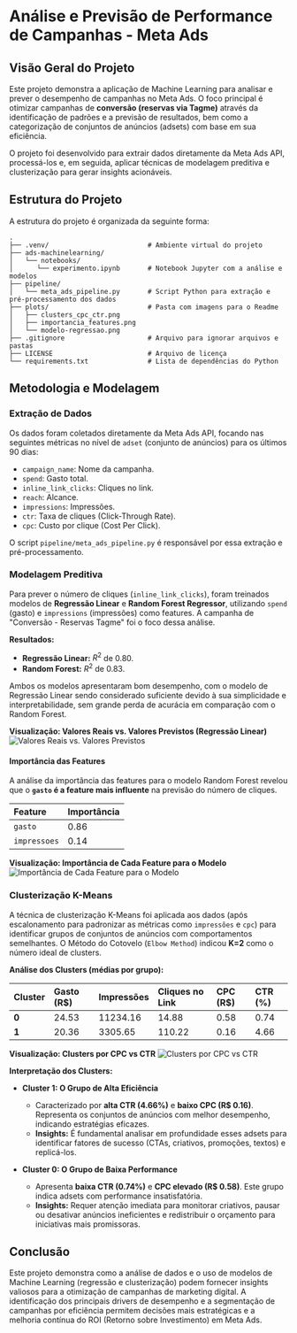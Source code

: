 # Análise e Previsão de Performance de Campanhas - Meta Ads

## Visão Geral do Projeto

Este projeto demonstra a aplicação de Machine Learning para analisar e prever o desempenho de campanhas no Meta Ads. O foco principal é otimizar campanhas de **conversão (reservas via Tagme)** através da identificação de padrões e a previsão de resultados, bem como a categorização de conjuntos de anúncios (adsets) com base em sua eficiência.

O projeto foi desenvolvido para extrair dados diretamente da Meta Ads API, processá-los e, em seguida, aplicar técnicas de modelagem preditiva e clusterização para gerar insights acionáveis.

## Estrutura do Projeto

A estrutura do projeto é organizada da seguinte forma:
```
.
├── .venv/                         # Ambiente virtual do projeto
├── ads-machinelearning/
│   └── notebooks/
│      └── experimento.ipynb       # Notebook Jupyter com a análise e modelos
├── pipeline/
│   └── meta_ads_pipeline.py       # Script Python para extração e pré-processamento dos dados
├── plots/                         # Pasta com imagens para o Readme
│   ├── clusters_cpc_ctr.png
│   ├── importancia_features.png
│   └── modelo-regressao.png      
├── .gitignore                     # Arquivo para ignorar arquivos e pastas
├── LICENSE                        # Arquivo de licença
└── requirements.txt               # Lista de dependências do Python
```

## Metodologia e Modelagem

### Extração de Dados

Os dados foram coletados diretamente da Meta Ads API, focando nas seguintes métricas no nível de `adset` (conjunto de anúncios) para os últimos 90 dias:

* `campaign_name`: Nome da campanha.
* `spend`: Gasto total.
* `inline_link_clicks`: Cliques no link.
* `reach`: Alcance.
* `impressions`: Impressões.
* `ctr`: Taxa de cliques (Click-Through Rate).
* `cpc`: Custo por clique (Cost Per Click).

O script `pipeline/meta_ads_pipeline.py` é responsável por essa extração e pré-processamento.

### Modelagem Preditiva

Para prever o número de cliques (`inline_link_clicks`), foram treinados modelos de **Regressão Linear** e **Random Forest Regressor**, utilizando `spend` (gasto) e `impressions` (impressões) como features. A campanha de "Conversão - Reservas Tagme" foi o foco dessa análise.

**Resultados:**

* **Regressão Linear:** $R^2$ de 0.80.
* **Random Forest:** $R^2$ de 0.83.

Ambos os modelos apresentaram bom desempenho, com o modelo de Regressão Linear sendo considerado suficiente devido à sua simplicidade e interpretabilidade, sem grande perda de acurácia em comparação com o Random Forest.

**Visualização: Valores Reais vs. Valores Previstos (Regressão Linear)**
![Valores Reais vs. Valores Previstos](ads-machinelearning/plots/modelo-regresssao.png)

#### Importância das Features

A análise da importância das features para o modelo Random Forest revelou que o **`gasto` é a feature mais influente** na previsão do número de cliques.

| Feature    | Importância |
| :--------- | :---------- |
| `gasto`    | 0.86        |
| `impressoes` | 0.14        |

**Visualização: Importância de Cada Feature para o Modelo**
![Importância de Cada Feature para o Modelo](ads-machinelearning/plots/importancia_features.png)

### Clusterização K-Means

A técnica de clusterização K-Means foi aplicada aos dados (após escalonamento para padronizar as métricas como `impressões` e `cpc`) para identificar grupos de conjuntos de anúncios com comportamentos semelhantes. O Método do Cotovelo (`Elbow Method`) indicou **K=2** como o número ideal de clusters.

**Análise dos Clusters (médias por grupo):**

| Cluster | Gasto (R$) | Impressões | Cliques no Link | CPC (R$) | CTR (%) |
| :------ | :--------- | :--------- | :-------------- | :------- | :------ |
| **0** | 24.53      | 11234.16   | 14.88           | 0.58     | 0.74    |
| **1** | 20.36      | 3305.65    | 110.22          | 0.16     | 4.66    |

**Visualização: Clusters por CPC vs CTR**
![Clusters por CPC vs CTR](ads-machinelearning/plots/clusters_cpc_ctr.png)

**Interpretação dos Clusters:**

* **Cluster 1: O Grupo de Alta Eficiência**
    * Caracterizado por **alta CTR (4.66%)** e **baixo CPC (R$ 0.16)**. Representa os conjuntos de anúncios com melhor desempenho, indicando estratégias eficazes.
    * **Insights:** É fundamental analisar em profundidade esses adsets para identificar fatores de sucesso (CTAs, criativos, promoções, textos) e replicá-los.

* **Cluster 0: O Grupo de Baixa Performance**
    * Apresenta **baixa CTR (0.74%)** e **CPC elevado (R$ 0.58)**. Este grupo indica adsets com performance insatisfatória.
    * **Insights:** Requer atenção imediata para monitorar criativos, pausar ou desativar anúncios ineficientes e redistribuir o orçamento para iniciativas mais promissoras.

## Conclusão

Este projeto demonstra como a análise de dados e o uso de modelos de Machine Learning (regressão e clusterização) podem fornecer insights valiosos para a otimização de campanhas de marketing digital. A identificação dos principais drivers de desempenho e a segmentação de campanhas por eficiência permitem decisões mais estratégicas e a melhoria contínua do ROI (Retorno sobre Investimento) em Meta Ads.